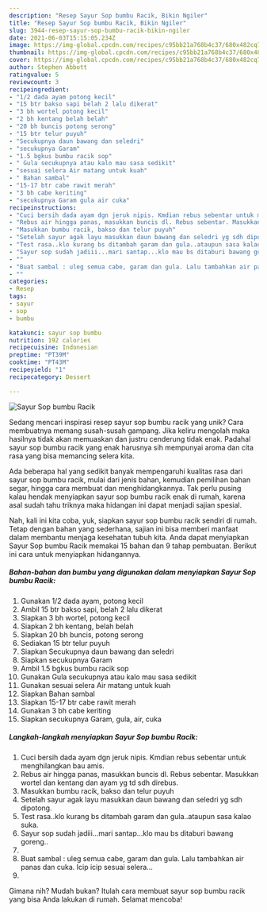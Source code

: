 ```yaml
---
description: "Resep Sayur Sop bumbu Racik, Bikin Ngiler"
title: "Resep Sayur Sop bumbu Racik, Bikin Ngiler"
slug: 3944-resep-sayur-sop-bumbu-racik-bikin-ngiler
date: 2021-06-03T15:15:05.234Z
image: https://img-global.cpcdn.com/recipes/c95bb21a768b4c37/680x482cq70/sayur-sop-bumbu-racik-foto-resep-utama.jpg
thumbnail: https://img-global.cpcdn.com/recipes/c95bb21a768b4c37/680x482cq70/sayur-sop-bumbu-racik-foto-resep-utama.jpg
cover: https://img-global.cpcdn.com/recipes/c95bb21a768b4c37/680x482cq70/sayur-sop-bumbu-racik-foto-resep-utama.jpg
author: Stephen Abbott
ratingvalue: 5
reviewcount: 3
recipeingredient:
- "1/2 dada ayam potong kecil"
- "15 btr bakso sapi belah 2 lalu dikerat"
- "3 bh wortel potong kecil"
- "2 bh kentang belah belah"
- "20 bh buncis potong serong"
- "15 btr telur puyuh"
- "Secukupnya daun bawang dan seledri"
- "secukupnya Garam"
- "1.5 bgkus bumbu racik sop"
- " Gula secukupnya atau kalo mau sasa sedikit"
- "sesuai selera Air matang untuk kuah"
- " Bahan sambal"
- "15-17 btr cabe rawit merah"
- "3 bh cabe keriting"
- "secukupnya Garam gula air cuka"
recipeinstructions:
- "Cuci bersih dada ayam dgn jeruk nipis. Kmdian rebus sebentar untuk menghilangkan bau amis."
- "Rebus air hingga panas, masukkan buncis dl. Rebus sebentar. Masukkan wortel dan kentang dan ayam yg td sdh direbus."
- "Masukkan bumbu racik, bakso dan telur puyuh"
- "Setelah sayur agak layu masukkan daun bawang dan seledri yg sdh dipotong."
- "Test rasa..klo kurang bs ditambah garam dan gula..ataupun sasa kalao suka."
- "Sayur sop sudah jadiii...mari santap...klo mau bs ditaburi bawang goreng.."
- ""
- "Buat sambal : uleg semua cabe, garam dan gula. Lalu tambahkan air panas dan cuka. Icip icip sesuai selera..."
- ""
categories:
- Resep
tags:
- sayur
- sop
- bumbu

katakunci: sayur sop bumbu 
nutrition: 192 calories
recipecuisine: Indonesian
preptime: "PT39M"
cooktime: "PT43M"
recipeyield: "1"
recipecategory: Dessert

---
```



![Sayur Sop bumbu Racik](https://img-global.cpcdn.com/recipes/c95bb21a768b4c37/680x482cq70/sayur-sop-bumbu-racik-foto-resep-utama.jpg)

Sedang mencari inspirasi resep sayur sop bumbu racik yang unik? Cara membuatnya memang susah-susah gampang. Jika keliru mengolah maka hasilnya tidak akan memuaskan dan justru cenderung tidak enak. Padahal sayur sop bumbu racik yang enak harusnya sih mempunyai aroma dan cita rasa yang bisa memancing selera kita.

Ada beberapa hal yang sedikit banyak mempengaruhi kualitas rasa dari sayur sop bumbu racik, mulai dari jenis bahan, kemudian pemilihan bahan segar, hingga cara membuat dan menghidangkannya. Tak perlu pusing kalau hendak menyiapkan sayur sop bumbu racik enak di rumah, karena asal sudah tahu triknya maka hidangan ini dapat menjadi sajian spesial.




Nah, kali ini kita coba, yuk, siapkan sayur sop bumbu racik sendiri di rumah. Tetap dengan bahan yang sederhana, sajian ini bisa memberi manfaat dalam membantu menjaga kesehatan tubuh kita. Anda dapat menyiapkan Sayur Sop bumbu Racik memakai 15 bahan dan 9 tahap pembuatan. Berikut ini cara untuk menyiapkan hidangannya.

<!--inarticleads1-->

##### Bahan-bahan dan bumbu yang digunakan dalam menyiapkan Sayur Sop bumbu Racik:

1. Gunakan 1/2 dada ayam, potong kecil
1. Ambil 15 btr bakso sapi, belah 2 lalu dikerat
1. Siapkan 3 bh wortel, potong kecil
1. Siapkan 2 bh kentang, belah belah
1. Siapkan 20 bh buncis, potong serong
1. Sediakan 15 btr telur puyuh
1. Siapkan Secukupnya daun bawang dan seledri
1. Siapkan secukupnya Garam
1. Ambil 1.5 bgkus bumbu racik sop
1. Gunakan  Gula secukupnya atau kalo mau sasa sedikit
1. Gunakan sesuai selera Air matang untuk kuah
1. Siapkan  Bahan sambal
1. Siapkan 15-17 btr cabe rawit merah
1. Gunakan 3 bh cabe keriting
1. Siapkan secukupnya Garam, gula, air, cuka




<!--inarticleads2-->

##### Langkah-langkah menyiapkan Sayur Sop bumbu Racik:

1. Cuci bersih dada ayam dgn jeruk nipis. Kmdian rebus sebentar untuk menghilangkan bau amis.
1. Rebus air hingga panas, masukkan buncis dl. Rebus sebentar. Masukkan wortel dan kentang dan ayam yg td sdh direbus.
1. Masukkan bumbu racik, bakso dan telur puyuh
1. Setelah sayur agak layu masukkan daun bawang dan seledri yg sdh dipotong.
1. Test rasa..klo kurang bs ditambah garam dan gula..ataupun sasa kalao suka.
1. Sayur sop sudah jadiii...mari santap...klo mau bs ditaburi bawang goreng..
1. 
1. Buat sambal : uleg semua cabe, garam dan gula. Lalu tambahkan air panas dan cuka. Icip icip sesuai selera...
1. 




Gimana nih? Mudah bukan? Itulah cara membuat sayur sop bumbu racik yang bisa Anda lakukan di rumah. Selamat mencoba!
